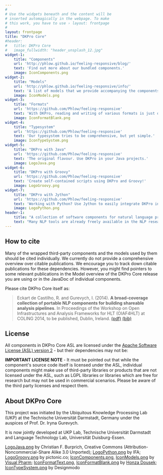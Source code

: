 ```yaml
---
#
# Use the widgets beneath and the content will be
# inserted automagically in the webpage. To make
# this work, you have to use › layout: frontpage
#
layout: frontpage
title: "DKPro Core"
#header:
#	title: DKPro Core
#   image_fullwidth: "header_unsplash_12.jpg"
widget-1:
    title: "Components"
    url: 'http://phlow.github.io/feeling-responsive/blog/'
    text: 'Find out more about our bundled components.'
    image: IconComponents.png
widget-2:
    title: "Models"
    url: 'http://phlow.github.io/feeling-responsive/info/'
    text: 'A list of models that we provide accompanying the components.'
    image: IconModels.png
widget-3:
    title: "Formats"
    url: 'https://github.com/Phlow/feeling-responsive'
    text: 'With DKPro, reading and writing of various formats is just one line of code away.'
    image: IconFormatBlank.png
widget-4:
    title: "Typesystem"
    url: 'https://github.com/Phlow/feeling-responsive'
    text: 'Our typesystem tries to be comprehensive, but yet simple.'
    image: IconTypeSystem.png
widget-5:
    title: "DKPro with Java"
    url: 'https://github.com/Phlow/feeling-responsive'
    text: 'The original flavour. Use DKPro in your Java projects.'
    image: LogoJava.png
widget-6:
    title: "DKPro with Groovy"
    url: 'https://github.com/Phlow/feeling-responsive'
    text: 'Create self-contained scripts using DKPro and Groovy!'
    image: LogoGroovy.png
widget-7:
    title: "DKPro with Jython"
    url: 'https://github.com/Phlow/feeling-responsive'
    text: 'Working with Python? Use Jython to easily integrate DKPro into your projects!'
    image: LogoPython.png
header-1:
    title: "A collection of software components for natural language processing (NLP) based on the Apache [UIMA][14] framework."
    text: "Many NLP tools are already freely available in the NLP research community. DKPro Core provides UIMA components wrapping these tools (and some original tools) so they can be used interchangeably in UIMA processing pipelines. DKPro Core builds heavily on [uimaFIT][15] which allows for rapid and easy development of NLP processing pipelines, for wrapping existing tools and for creating original UIMA components."
---
```



How to cite
-----------

Many of the wrapped third-party components and the models used by them should be cited individually. We currently do not provide a comprehensive overview over citable publications. We encourage you to track down citable publications for these dependencies. However, you might find pointers to some relevant publications in the Model overview of the DKPro Core release you are using or in the JavaDoc of individual components.

Please cite DKPro Core itself as:

> Eckart de Castilho, R. and Gurevych, I. (2014). **A broad-coverage collection of portable NLP components for building shareable analysis pipelines**. In Proceedings of the Workshop on Open Infrastructures and Analysis Frameworks for HLT (OIAF4HLT) at COLING 2014, to be published, Dublin, Ireland.
[(pdf)][1] [(bib)][2]

License
-------

All components in DKPro Core ASL are licensed under the [Apache Software License (ASL) version 2][3] - but their dependencies may not be:

**IMPORTANT LICENSE NOTE** - It must be pointed out that while the component's source code itself is licensed under the ASL, individual components might make use of third-party libraries or products that are not licensed under the ASL, such as LGPL libraries or libraries which are free for research but may not be used in commercial scenarios. Please be aware of the third party licenses and respect them.

About DKPro Core
----------------

This project was initiated by the Ubiquitous Knowledge Processing Lab (UKP) at the Technische Universität Darmstadt, Germany under the auspices of Prof. Dr. Iryna Gurevych.

It is now jointly developed at UKP Lab, Technische Universität Darmstadt and Language Technology Lab, Universität Duisburg-Essen.



<span class="footnotes">[LogoJava.png][4] by Christian F. Burprich, Creative Commons (Attribution-Noncommercial-Share Alike 3.0 Unported); [LogoPython.png][5] by IFA; [LogoGroovy.png][6] by pictonic.co; [IconComponents.png][7], [IconModels.png][8] by [Visual Pharm][9]; [IconFormatText.png][10], [IconFormatBlank.png][11] by [Honza Dousek][12]; [IconTypeSystem.png][13] by Designmodo</span>

[1]: https://www.ukp.tu-darmstadt.de/fileadmin/user_upload/Group_UKP/OIAF4HLT2014DKProCore_cameraready.pdf
[2]: https://www.ukp.tu-darmstadt.de/publications/details/?no_cache=1&tx_bibtex_pi1%5Bpub_id%5D=TUD-CS-2014-0864&type=99&tx_bibtex_pi1%5Bbibtex%5D=yes
[3]: http://www.apache.org/licenses/LICENSE-2.0
[4]: https://www.iconfinder.com/icons/16890/java_icon#size=128
[5]: https://www.iconfinder.com/icons/282803/logo_python_icon#size=128
[6]: http://findicons.com/icon/576242/pl_groovy_02?id=576242
[7]: https://www.iconfinder.com/icons/175334/services_icon#size=128
[8]: https://www.iconfinder.com/icons/174880/database_icon#size=128
[9]: http://icons8.com/
[10]: https://www.iconfinder.com/icons/199323/extension_file_format_txt_icon#size=128
[11]: https://www.iconfinder.com/icons/199231/blank_extension_file_format_icon#size=128
[12]: https://www.iconfinder.com/iconsets/lexter-flat-colorfull-file-formats
[13]: https://www.iconfinder.com/icons/115791/tag_icon#size=128
[14]: http://uima.apache.org
[15]: http://uima.apache.org/uimafit
